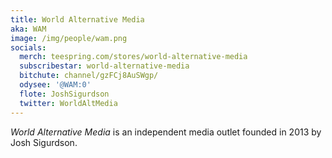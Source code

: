 ```yaml
---
title: World Alternative Media
aka: WAM
image: /img/people/wam.png
socials:
  merch: teespring.com/stores/world-alternative-media
  subscribestar: world-alternative-media
  bitchute: channel/gzFCj8AuSWgp/
  odysee: '@WAM:0'
  flote: JoshSigurdson
  twitter: WorldAltMedia
---
```


_World Alternative Media_ is an independent media outlet founded in 2013 by
Josh Sigurdson.
